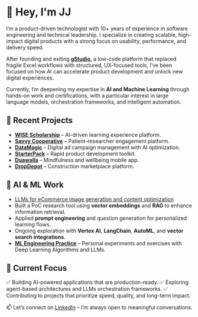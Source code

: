 # 👋 Hey, I'm JJ

I’m a product-driven technologist with 10+ years of experience in software engineering and technical leadership. I specialize in creating scalable, high-impact digital products with a strong focus on usability, performance, and delivery speed.

After founding and exiting [**gStudio**](https://www.linkedin.com/company/gstudioapp/), a low-code platform that replaced fragile Excel workflows with structured, UX-focused tools, I’ve been focused on how AI can accelerate product development and unlock new digital experiences.

Currently, I’m deepening my expertise in **AI and Machine Learning** through hands-on work and certifications, with a particular interest in large language models, orchestration frameworks, and intelligent automation.

## 🧩 Recent Projects

- [**WISE Scholarship**](https://wisescholarship.com/) – AI-driven learning experience platform.
- [**Savvy Cooperative**](https://www.savvy.coop/) – Patient–researcher engagement platform.
- [**DataMagic**](https://datamagic-v0.vercel.app/) – Digital ad campaign management with AI optimization.
- [**StarterPack**](https://app.islandshq.xyz/) – Rapid product development toolkit.
- [**Duawalla**](https://duawalla.com/) – Mindfulness and wellbeing mobile app.
- [**DropDepot**](https://dropdepot.com/) – Construction marketplace platform.

## 🤖 AI & ML Work

- [LLMs for eCommerce image generation and content optimization](https://jairpjunior.notion.site/Exploration-Study-Producing-Images-for-eCommerce-with-LLMs-12014a015180808f80d1f800a40e6eb0?pvs=4)  
- Built a PoC research tool using **vector embeddings** and **RAG** to enhance information retrieval.
- Applied **prompt engineering** and question generation for personalized learning flows.
- Ongoing exploration with **Vertex AI**, **LangChain**, **AutoML**, and **vector search integrations**.
- [**ML Engineering Practice**](https://github.com/jairpgjunior/ML-LLM-Engineering-Practice) – Personal experiments and exercises with Deep Learning Algorithms and LLMs.

## 🎯 Current Focus

✅ Building AI-powered applications that are production-ready.
✅ Exploring agent-based architectures and LLMs orchestration frameworks.
✅ Contributing to projects that prioritize speed, quality, and long-term impact.

📫 Let’s connect on [LinkedIn](https://www.linkedin.com/in/jairpjunior/) – I’m always open to meaningful conversations.
